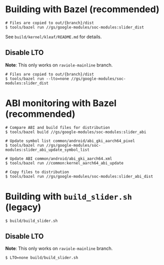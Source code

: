 # Building with Bazel (recommended)

```shell
# Files are copied to out/{branch}/dist
$ tools/bazel run //gs/google-modules/soc-modules:slider_dist
```

See `build/kernel/kleaf/README.md` for details.

## Disable LTO

**Note**: This only works on `raviole-mainline` branch.

```shell
# Files are copied to out/{branch}/dist
$ tools/bazel run --lto=none //gs/google-modules/soc-modules:slider_dist
```

# ABI monitoring with Bazel (recommended)

```shell
# Compare ABI and build files for distribution
$ tools/bazel build //gs/google-modules/soc-modules:slider_abi

# Update symbol list common/android/abi_gki_aarch64_pixel
$ tools/bazel run //gs/google-modules/soc-modules:slider_abi_update_symbol_list

# Update ABI common/android/abi_gki_aarch64.xml
$ tools/bazel run //common:kernel_aarch64_abi_update

# Copy files to distribution
$ tools/bazel run //gs/google-modules/soc-modules:slider_abi_dist
```

# Building with `build_slider.sh` (legacy)

```shell
$ build/build_slider.sh
```

## Disable LTO

**Note**: This only works on `raviole-mainline` branch.

```shell
$ LTO=none build/build_slider.sh
```
